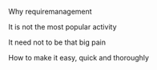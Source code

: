Why requiremanagement

It is not the most popular activity

It need not to be that big pain

How to make it easy, quick and thoroughly